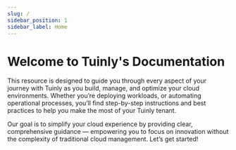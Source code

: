 ```yaml
---
slug: /
sidebar_position: 1
sidebar_label: Home
---
```


# Welcome to Tuinly's Documentation

This resource is designed to guide you through every aspect of your journey with Tuinly as you build, manage, and optimize your cloud environments. Whether you’re deploying workloads, or automating operational processes, you’ll find step-by-step instructions and best practices to help you make the most of your Tuinly tenant.

Our goal is to simplify your cloud experience by providing clear, comprehensive guidance — empowering you to focus on innovation without the complexity of traditional cloud management. Let’s get started!

<!-- todo -->
<!-- Featured | Getting started with Tuinly -->
